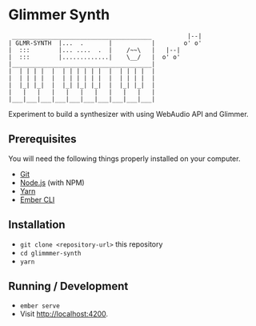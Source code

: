 # Glimmer Synth

```
 _______________________________________          |--|
| GLMR-SYNTH  |...  .       |           |        o' o'
|  :::        |... ....  .  |    /~~\   |   |--|
|  :::        |.............|    \__/   |  o' o'
|_______________________________________|
|  | | | |  |  | | | | | |  |  | | | |  |
|  | | | |  |  | | | | | |  |  | | | |  |
|  |_| |_|  |  |_| |_| |_|  |  |_| |_|  |
|   |   |   |   |   |   |   |   |   |   |
|___|___|___|___|___|___|___|___|___|___|
```

Experiment to build a synthesizer with using WebAudio API and Glimmer.

## Prerequisites

You will need the following things properly installed on your computer.

* [Git](https://git-scm.com/)
* [Node.js](https://nodejs.org/) (with NPM)
* [Yarn](https://yarnpkg.com/en/)
* [Ember CLI](https://ember-cli.com/)

## Installation

* `git clone <repository-url>` this repository
* `cd glimmmer-synth`
* `yarn`

## Running / Development

* `ember serve`
* Visit [http://localhost:4200](http://localhost:4200).
